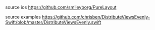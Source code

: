 
source ios
  https://github.com/smileyborg/PureLayout

source examples
  https://github.com/chrisben/DistributeViewsEvenly-Swift/blob/master/DistributeViewsEvenly.swift
